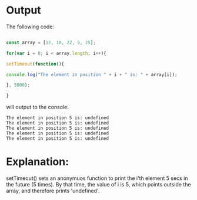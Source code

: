 # Output
The following code:

```js

const array = [12, 10, 22, 5, 25];

for(var i = 0; i < array.length; i++){

setTimeout(function(){

console.log("The element in position " + i + " is: " + array[i]);

}, 5000);

}

```


will output to the console:


```
The element in position 5 is: undefined
The element in position 5 is: undefined
The element in position 5 is: undefined
The element in position 5 is: undefined
The element in position 5 is: undefined
```

# Explanation:

setTimeout() sets an anonymuos function to print the i'th element 5 secs in the future (5 times). By that time, the value of i is 5, which points outside the array, and therefore prints 'undefined'.